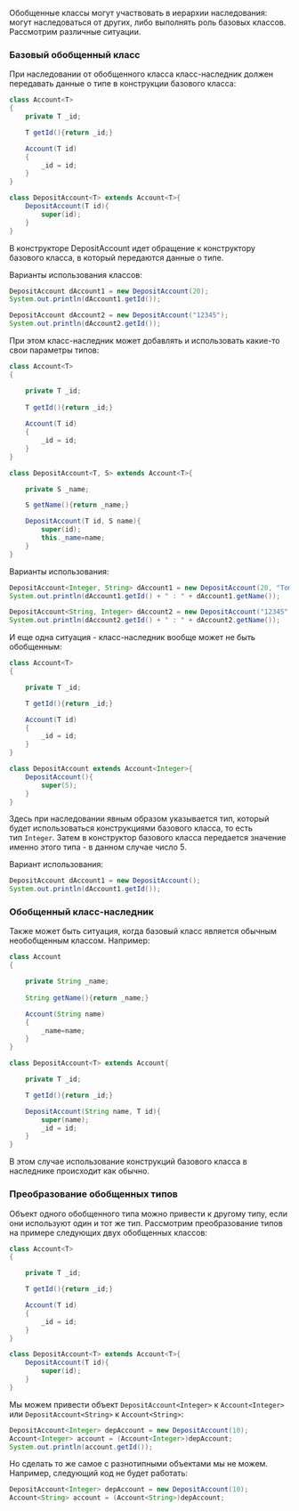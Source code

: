 
Обобщенные классы могут участвовать в иерархии наследования: могут наследоваться от других, либо выполнять роль базовых классов. Рассмотрим различные ситуации.

### Базовый обобщенный класс

При наследовании от обобщенного класса класс-наследник должен передавать данные о типе в конструкции базового класса:

```Java
class Account<T>
{
    private T _id;

    T getId(){return _id;}

    Account(T id)
    {
        _id = id;
    }
}

class DepositAccount<T> extends Account<T>{
    DepositAccount(T id){
        super(id);
    }
}
```

В конструкторе DepositAccount идет обращение к конструктору базового класса, в который передаются данные о типе.

Варианты использования классов:

```Java
DepositAccount dAccount1 = new DepositAccount(20);
System.out.println(dAccount1.getId());

DepositAccount dAccount2 = new DepositAccount("12345");
System.out.println(dAccount2.getId());
```

При этом класс-наследник может добавлять и использовать какие-то свои параметры типов:

```Java
class Account<T>
{

    private T _id;
    
    T getId(){return _id;}
    
    Account(T id)
    {
        _id = id;
    }
}

class DepositAccount<T, S> extends Account<T>{

    private S _name;

    S getName(){return _name;}

    DepositAccount(T id, S name){
        super(id);
        this._name=name;
    }
}
```

Варианты использования:

```Java
DepositAccount<Integer, String> dAccount1 = new DepositAccount(20, "Tom");
System.out.println(dAccount1.getId() + " : " + dAccount1.getName());

DepositAccount<String, Integer> dAccount2 = new DepositAccount("12345", 23456);
System.out.println(dAccount2.getId() + " : " + dAccount2.getName());
```

И еще одна ситуация - класс-наследник вообще может не быть обобщенным:

```Java
class Account<T>
{

    private T _id;

    T getId(){return _id;}

    Account(T id)
    {
        _id = id;
    }
}

class DepositAccount extends Account<Integer>{
    DepositAccount(){
        super(5);
    }
}
```

Здесь при наследовании явным образом указывается тип, который будет использоваться конструкциями базового класса, то есть тип `Integer`. Затем в конструктор базового класса передается значение именно этого типа - в данном случае число 5.

Вариант использования:

```Java
DepositAccount dAccount1 = new DepositAccount();
System.out.println(dAccount1.getId());
```

### Обобщенный класс-наследник

Также может быть ситуация, когда базовый класс является обычным необобщенным классом. Например:

```Java
class Account
{

    private String _name;
    
    String getName(){return _name;}

    Account(String name)
    {
        _name=name;
    }
}

class DepositAccount<T> extends Account{

    private T _id;

    T getId(){return _id;}

    DepositAccount(String name, T id){
        super(name);
        _id = id;
    }
}
```

В этом случае использование конструкций базового класса в наследнике происходит как обычно.

### Преобразование обобщенных типов

Объект одного обобщенного типа можно привести к другому типу, если они используют один и тот же тип. Рассмотрим преобразование типов на примере следующих двух обобщенных классов:

```Java
class Account<T>
{

    private T _id;

    T getId(){return _id;}

    Account(T id)
    {
        _id = id;
    }
}

class DepositAccount<T> extends Account<T>{
    DepositAccount(T id){
        super(id);
    }
}
```

Мы можем привести объект `DepositAccount<Integer>` к `Account<Integer>` или `DepositAccount<String>` к `Account<String>`:

```Java
DepositAccount<Integer> depAccount = new DepositAccount(10);
Account<Integer> account = (Account<Integer>)depAccount;
System.out.println(account.getId());
```

Но сделать то же самое с разнотипными объектами мы не можем. Например, следующий код не будет работать:

```Java
DepositAccount<Integer> depAccount = new DepositAccount(10);
Account<String> account = (Account<String>)depAccount;
```
